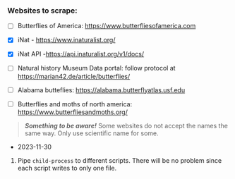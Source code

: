 ### Websites to scrape:
- [ ] Butterflies of America: https://www.butterfliesofamerica.com

- [x] iNat - https://www.inaturalist.org/

- [x] iNat API -https://api.inaturalist.org/v1/docs/

- [ ] Natural history Museum Data portal: follow protocol at https://marian42.de/article/butterflies/

- [ ] Alabama butteflies: https://alabama.butterflyatlas.usf.edu

- [ ] Butterflies and moths of north america: https://www.butterfliesandmoths.org/

> ***Something to be aware!***  Some websites do not accept the names the same way. Only use 
> scientific name for some.

- 2023-11-30
1. Pipe `child-process` to different
scripts. There will be no problem
since each script writes to only one file.
